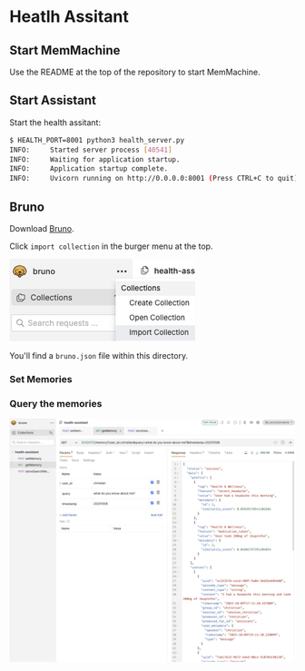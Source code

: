 # Heatlh Assitant

## Start MemMachine

Use the README at the top of the repository to start MemMachine.

## Start Assistant

Start the health assitant:

```bash
$ HEALTH_PORT=8001 python3 health_server.py                       
INFO:     Started server process [40541]
INFO:     Waiting for application startup.
INFO:     Application startup complete.
INFO:     Uvicorn running on http://0.0.0.0:8001 (Press CTRL+C to quit)
```

## Bruno

Download [Bruno](https://www.usebruno.com/).

Click `import collection` in the burger menu at the top.

![](img/bruno-import.png)

You'll find a `bruno.json` file within this directory.

### Set Memories

### Query the memories

![](img/bruno-get-memories.png)
